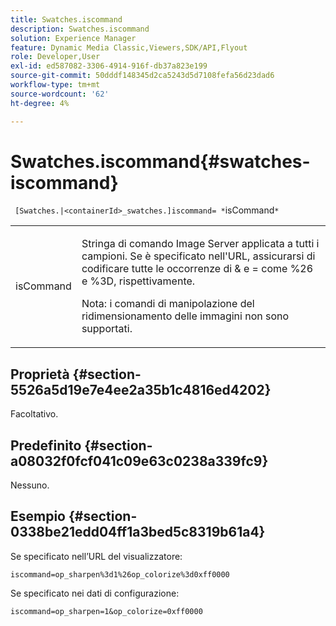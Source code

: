 ```yaml
---
title: Swatches.iscommand
description: Swatches.iscommand
solution: Experience Manager
feature: Dynamic Media Classic,Viewers,SDK/API,Flyout
role: Developer,User
exl-id: ed587082-3306-4914-916f-db37a823e199
source-git-commit: 50dddf148345d2ca5243d5d7108fefa56d23dad6
workflow-type: tm+mt
source-wordcount: '62'
ht-degree: 4%

---
```


# Swatches.iscommand{#swatches-iscommand}

` [Swatches.|<containerId>_swatches.]iscommand= *`isCommand`*`

<table id="table_43A84C1044574A6FAB8CE67D71AAD5EC"> 
 <tbody> 
  <tr> 
   <td colname="col1"> <p> <span class="codeph"> <span class="varname"> isCommand</span> </span> </p> </td> 
   <td colname="col2"> <p> Stringa di comando Image Server applicata a tutti i campioni. Se è specificato nell'URL, assicurarsi di codificare tutte le occorrenze di <span class="codeph"> &amp;</span> e <span class="codeph"> =</span> come <span class="codeph"> %26</span> e <span class="codeph"> %3D</span>, rispettivamente. </p> <p> <p>Nota: i comandi di manipolazione del ridimensionamento delle immagini non sono supportati. </p> </p> </td> 
  </tr> 
 </tbody> 
</table>

## Proprietà {#section-5526a5d19e7e4ee2a35b1c4816ed4202}

Facoltativo.

## Predefinito {#section-a08032f0fcf041c09e63c0238a339fc9}

Nessuno.

## Esempio {#section-0338be21edd04ff1a3bed5c8319b61a4}

Se specificato nell’URL del visualizzatore:

`iscommand=op_sharpen%3d1%26op_colorize%3d0xff0000`

Se specificato nei dati di configurazione:

`iscommand=op_sharpen=1&op_colorize=0xff0000`
